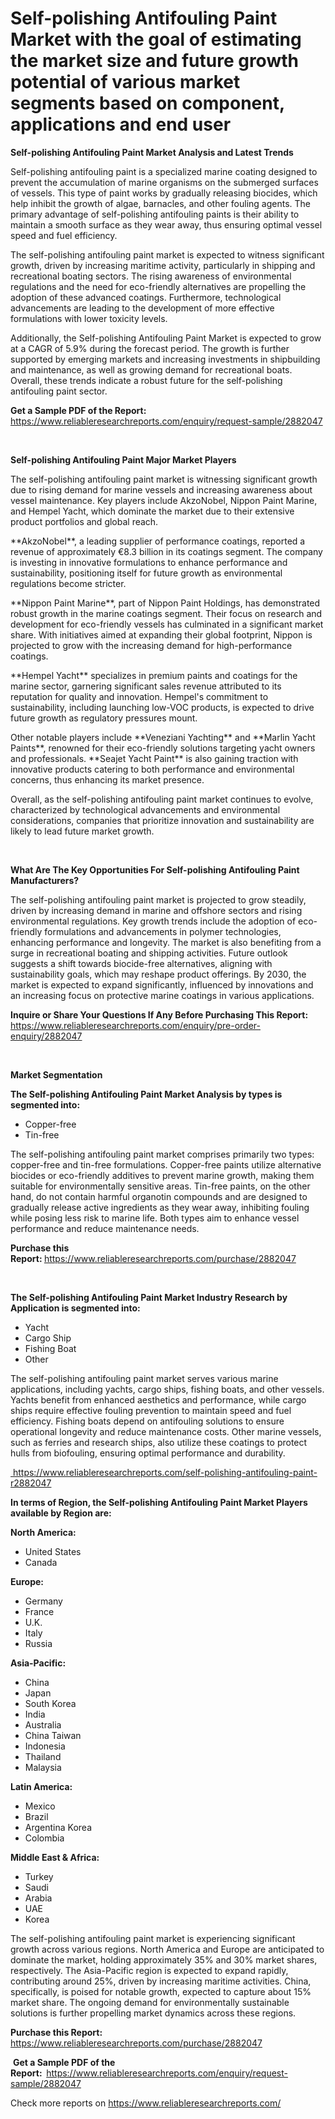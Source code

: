 <p><h1>Self-polishing Antifouling Paint Market with the goal of estimating the market size and future growth potential of various market segments based on component, applications and end user</h1></p><p><strong>Self-polishing Antifouling Paint Market Analysis and Latest Trends</strong></p>
<p><p>Self-polishing antifouling paint is a specialized marine coating designed to prevent the accumulation of marine organisms on the submerged surfaces of vessels. This type of paint works by gradually releasing biocides, which help inhibit the growth of algae, barnacles, and other fouling agents. The primary advantage of self-polishing antifouling paints is their ability to maintain a smooth surface as they wear away, thus ensuring optimal vessel speed and fuel efficiency.</p><p>The self-polishing antifouling paint market is expected to witness significant growth, driven by increasing maritime activity, particularly in shipping and recreational boating sectors. The rising awareness of environmental regulations and the need for eco-friendly alternatives are propelling the adoption of these advanced coatings. Furthermore, technological advancements are leading to the development of more effective formulations with lower toxicity levels.</p><p>Additionally, the Self-polishing Antifouling Paint Market is expected to grow at a CAGR of 5.9% during the forecast period. The growth is further supported by emerging markets and increasing investments in shipbuilding and maintenance, as well as growing demand for recreational boats. Overall, these trends indicate a robust future for the self-polishing antifouling paint sector.</p></p>
<p><strong>Get a Sample PDF of the Report:&nbsp;</strong> <a href="https://www.reliableresearchreports.com/enquiry/request-sample/2882047?utm_campaign=2275&utm_medium=2&utm_source=Github&utm_content=ia&utm_term=12032025&utm_id=self-polishing-antifouling-paint">https://www.reliableresearchreports.com/enquiry/request-sample/2882047</a></p>
<p>&nbsp;</p>
<p><strong>Self-polishing Antifouling Paint Major Market Players</strong></p>
<p><p>The self-polishing antifouling paint market is witnessing significant growth due to rising demand for marine vessels and increasing awareness about vessel maintenance. Key players include AkzoNobel, Nippon Paint Marine, and Hempel Yacht, which dominate the market due to their extensive product portfolios and global reach.</p><p>**AkzoNobel**, a leading supplier of performance coatings, reported a revenue of approximately €8.3 billion in its coatings segment. The company is investing in innovative formulations to enhance performance and sustainability, positioning itself for future growth as environmental regulations become stricter.</p><p>**Nippon Paint Marine**, part of Nippon Paint Holdings, has demonstrated robust growth in the marine coatings segment. Their focus on research and development for eco-friendly vessels has culminated in a significant market share. With initiatives aimed at expanding their global footprint, Nippon is projected to grow with the increasing demand for high-performance coatings.</p><p>**Hempel Yacht** specializes in premium paints and coatings for the marine sector, garnering significant sales revenue attributed to its reputation for quality and innovation. Hempel's commitment to sustainability, including launching low-VOC products, is expected to drive future growth as regulatory pressures mount.</p><p>Other notable players include **Veneziani Yachting** and **Marlin Yacht Paints**, renowned for their eco-friendly solutions targeting yacht owners and professionals. **Seajet Yacht Paint** is also gaining traction with innovative products catering to both performance and environmental concerns, thus enhancing its market presence.</p><p>Overall, as the self-polishing antifouling paint market continues to evolve, characterized by technological advancements and environmental considerations, companies that prioritize innovation and sustainability are likely to lead future market growth.</p></p>
<p>&nbsp;</p>
<p><strong>What Are The Key Opportunities For Self-polishing Antifouling Paint Manufacturers?</strong></p>
<p><p>The self-polishing antifouling paint market is projected to grow steadily, driven by increasing demand in marine and offshore sectors and rising environmental regulations. Key growth trends include the adoption of eco-friendly formulations and advancements in polymer technologies, enhancing performance and longevity. The market is also benefiting from a surge in recreational boating and shipping activities. Future outlook suggests a shift towards biocide-free alternatives, aligning with sustainability goals, which may reshape product offerings. By 2030, the market is expected to expand significantly, influenced by innovations and an increasing focus on protective marine coatings in various applications.</p></p>
<p><strong>Inquire or Share Your Questions If Any Before Purchasing This Report:</strong> <a href="https://www.reliableresearchreports.com/enquiry/pre-order-enquiry/2882047?utm_campaign=2275&utm_medium=2&utm_source=Github&utm_content=ia&utm_term=12032025&utm_id=self-polishing-antifouling-paint">https://www.reliableresearchreports.com/enquiry/pre-order-enquiry/2882047</a></p>
<p>&nbsp;</p>
<p><strong>Market Segmentation</strong></p>
<p><strong>The Self-polishing Antifouling Paint Market Analysis by types is segmented into:</strong></p>
<p><ul><li>Copper-free</li><li>Tin-free</li></ul></p>
<p><p>The self-polishing antifouling paint market comprises primarily two types: copper-free and tin-free formulations. Copper-free paints utilize alternative biocides or eco-friendly additives to prevent marine growth, making them suitable for environmentally sensitive areas. Tin-free paints, on the other hand, do not contain harmful organotin compounds and are designed to gradually release active ingredients as they wear away, inhibiting fouling while posing less risk to marine life. Both types aim to enhance vessel performance and reduce maintenance needs.</p></p>
<p><strong>Purchase this Report:&nbsp;</strong><a href="https://www.reliableresearchreports.com/purchase/2882047?utm_campaign=2275&utm_medium=2&utm_source=Github&utm_content=ia&utm_term=12032025&utm_id=self-polishing-antifouling-paint">https://www.reliableresearchreports.com/purchase/2882047</a></p>
<p>&nbsp;</p>
<p><strong>The Self-polishing Antifouling Paint Market Industry Research by Application is segmented into:</strong></p>
<p><ul><li>Yacht</li><li>Cargo Ship</li><li>Fishing Boat</li><li>Other</li></ul></p>
<p><p>The self-polishing antifouling paint market serves various marine applications, including yachts, cargo ships, fishing boats, and other vessels. Yachts benefit from enhanced aesthetics and performance, while cargo ships require effective fouling prevention to maintain speed and fuel efficiency. Fishing boats depend on antifouling solutions to ensure operational longevity and reduce maintenance costs. Other marine vessels, such as ferries and research ships, also utilize these coatings to protect hulls from biofouling, ensuring optimal performance and durability.</p></p>
<p><a href="https://www.reliableresearchreports.com/self-polishing-antifouling-paint-r2882047?utm_campaign=2275&utm_medium=2&utm_source=Github&utm_content=ia&utm_term=12032025&utm_id=self-polishing-antifouling-paint">&nbsp;https://www.reliableresearchreports.com/self-polishing-antifouling-paint-r2882047</a></p>
<p><strong>In terms of Region, the Self-polishing Antifouling Paint Market Players available by Region are:</strong></p>
<p>
    <p> <strong> North America: </strong>
        <ul>
            <li>United States</li>
            <li>Canada</li>
        </ul>
        </p> 
    <p> <strong> Europe: </strong>
        <ul>
            <li>Germany</li>
            <li>France</li>
            <li>U.K.</li>
            <li>Italy</li>
            <li>Russia</li>
        </ul>
        </p> 
    <p> <strong> Asia-Pacific: </strong>
        <ul>
            <li>China</li>
            <li>Japan</li>
            <li>South Korea</li>
            <li>India</li>
            <li>Australia</li>
            <li>China Taiwan</li>
            <li>Indonesia</li>
            <li>Thailand</li>
            <li>Malaysia</li>
        </ul>
        </p> 
    <p> <strong> Latin America: </strong>
        <ul>
            <li>Mexico</li>
            <li>Brazil</li>
            <li>Argentina Korea</li>
            <li>Colombia</li>
        </ul>
        </p> 
    <p> <strong> Middle East & Africa: </strong>
        <ul>
            <li>Turkey</li>
            <li>Saudi</li>
            <li>Arabia</li>
            <li>UAE</li>
            <li>Korea</li>
        </ul>
    </p>
    </p>
<p><p>The self-polishing antifouling paint market is experiencing significant growth across various regions. North America and Europe are anticipated to dominate the market, holding approximately 35% and 30% market shares, respectively. The Asia-Pacific region is expected to expand rapidly, contributing around 25%, driven by increasing maritime activities. China, specifically, is poised for notable growth, expected to capture about 15% market share. The ongoing demand for environmentally sustainable solutions is further propelling market dynamics across these regions.</p></p>
<p><strong>Purchase this Report: </strong><a href="https://www.reliableresearchreports.com/purchase/2882047?utm_campaign=2275&utm_medium=2&utm_source=Github&utm_content=ia&utm_term=12032025&utm_id=self-polishing-antifouling-paint">https://www.reliableresearchreports.com/purchase/2882047</a></p>
<p>&nbsp;<strong>Get a Sample PDF of the Report:&nbsp;&nbsp;</strong><a href="https://www.reliableresearchreports.com/enquiry/request-sample/2882047?utm_campaign=2275&utm_medium=2&utm_source=Github&utm_content=ia&utm_term=12032025&utm_id=self-polishing-antifouling-paint">https://www.reliableresearchreports.com/enquiry/request-sample/2882047</a></p>
<p><strong></strong></p>
<p>Check more reports on <a href="https://www.reliableresearchreports.com/?utm_campaign=2275&utm_medium=2&utm_source=Github&utm_content=ia&utm_term=12032025&utm_id=self-polishing-antifouling-paint">https://www.reliableresearchreports.com/</a></p>